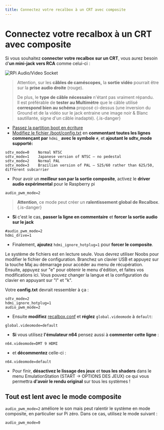 ```yaml
---
title: Connectez votre recalbox à un CRT avec composite
---
```


# Connectez votre recalbox à un CRT avec composite

Si vous souhaitez **connecter votre recalbox sur un CRT**, vous aurez besoin d'**un mini-jack vers RCA** comme celui-ci ​:

![RPi Audio/Video Socket](https://image.ibb.co/mQCKDJ/rpi_AV_socket.jpg)


>Attention, sur les **câbles de caméscopes,** la **sortie vidéo** pourrait être sur la **prise audio droite** \(rouge\).
>
>De plus, le **type de câble nécessaire** n'étant pas vraiment répandu.  
>Il est préférable de **tester au Multimètre** que le câble utilisé **correspond bien au schéma** proposé ci-dessus \(une inversion du Ground et de la vidéo sur le jack entraine une image noir & Blanc sautillante, signe d'un câble inadapté\).
{.is-danger}

* [Passez la partition boot en écriture](/v/francais/tutoriels/systeme/acces/acceder-a-une-partition-en-ecriture)
* [Modifiez le fichier /boot/config.txt](/v/francais/tutoriels/systeme/modification/editer-le-fichier-config.txt) en **commentant toutes les lignes commençant par** `hdmi_` **avec le symbole** `#`, et **ajoutant le sdtv\_mode supporté:**

```text
sdtv_mode=0    Normal NTSC   
sdtv_mode=1    Japanese version of NTSC – no pedestal  
sdtv_mode=2    Normal PAL   
sdtv_mode=3    Brazilian version of PAL – 525/60 rather than 625/50, different subcarrier
```

* Pour avoir un **meilleur son par la sortie composite**, activez le **driver audio expérimental** pour le Raspberry pi

```text
audio_pwm_mode=2
```


>**Attention**, ce mode peut créer un **ralentissement global de Recalbox**.
{.is-danger}

* **Si** c'est le cas, **passer la ligne en commentaire** et **forcer la sortie audio sur le jack**

```text
#audio_pwm_mode=2
hdmi_drive=1
```

* Finalement, **ajoutez** `hdmi_ignore_hotplug=1` pour **forcer le composite**.

Le système de fichiers est en lecture seule. Vous devrez utiliser Noobs pour modifier le fichier de configuration. Branchez un clavier USB et appuyez sur la touche Maj au démarrage pour accéder au menu de récupération. Ensuite, appuyez sur "e" pour obtenir le menu d'édition, et faites vos modifications ici. Vous pouvez changer la langue et la configuration du clavier en appuyant sur "l" et "k". 

Votre **config.txt** devrait ressembler à ça :

```text
sdtv_mode=2
hdmi_ignore_hotplug=1
audio_pwm_mode=2
```

* Ensuite **modifiez** [recalbox.conf](/v/francais/usage-basique/premieres-notions/le-fichier-recalbox.conf) et **réglez** `global.videomode` à `default`:

```text
global.videomode=default
```

* **Si** vous utilisez **l'émulateur n64** pensez aussi à **commenter cette ligne** :

```text
n64.videomode=DMT 9 HDMI
```

* et **décommentez** celle-ci :

```text
n64.videomode=default
```

* Pour finir, **désactivez le lissage des jeux** et **tous les shaders** dans le menu EmulationStation \(START -&gt; OPTIONS DES JEUX\) ce qui vous permettra **d'avoir le rendu original** sur tous les systèmes !

## Tout est lent avec le mode composite

`audio_pwm_mode=2` améliore le son mais peut ralentir le système en mode composite, en particulier sur Pi zéro. Dans ce cas, utilisez le mode suivant :

```text
audio_pwm_mode=0
```

